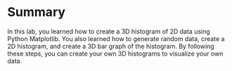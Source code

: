# Summary

In this lab, you learned how to create a 3D histogram of 2D data using Python Matplotlib. You also learned how to generate random data, create a 2D histogram, and create a 3D bar graph of the histogram. By following these steps, you can create your own 3D histograms to visualize your own data.
